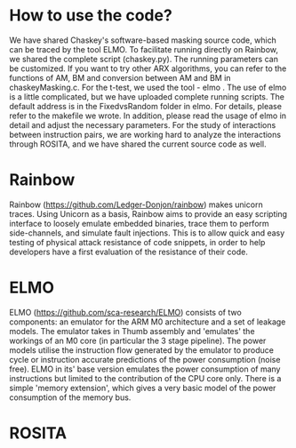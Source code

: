 # How to use the code?
We have shared Chaskey's software-based masking source code, which can be traced by the tool ELMO. To facilitate running directly on Rainbow, we shared the complete script (chaskey.py). The running parameters can be customized.
If you want to try other ARX algorithms, you can refer to the functions of AM, BM and conversion between AM and BM in chaskeyMasking.c.
For the t-test, we used the tool - elmo . The use of elmo is a little complicated, but we have uploaded complete running scripts. The default address is in the FixedvsRandom folder in elmo. For details, please refer to the makefile we wrote. In addition, please read the usage of elmo in detail and adjust the necessary parameters.
For the study of interactions between instruction pairs, we are working hard to analyze the interactions through ROSITA, and we have shared the current source code as well.
# Rainbow
Rainbow (https://github.com/Ledger-Donjon/rainbow) makes unicorn traces. Using Unicorn as a basis, Rainbow aims to provide an easy scripting interface to loosely emulate embedded binaries, trace them to perform side-channels, and simulate fault injections. This is to allow quick and easy testing of physical attack resistance of code snippets, in order to help developers have a first evaluation of the resistance of their code.
# ELMO
ELMO (https://github.com/sca-research/ELMO) consists of two components: an emulator for the ARM M0 architecture and a set of leakage models. The emulator takes in Thumb assembly and 'emulates' the workings of an M0 core (in particular the 3 stage pipeline). The power models utilise the instruction flow generated by the emulator to produce cycle or instruction accurate predictions of the power consumption (noise free). ELMO in its' base version emulates the power consumption of many instructions but limited to the contribution of the CPU core only. There is a simple 'memory extension', which gives a very basic model of the power consumption of the memory bus.
# ROSITA
